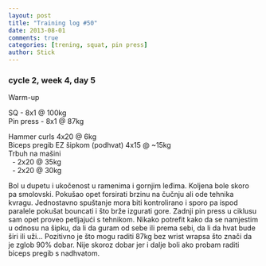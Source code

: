 ```yaml
---
layout: post
title: "Training log #50"
date: 2013-08-01
comments: true
categories: [trening, squat, pin press]
author: Stick
---
```


### cycle 2, week 4, day 5

Warm-up  

SQ - 8x1 @ 100kg  
Pin press - 8x1 @ 87kg   

Hammer curls 4x20 @ 6kg   
Biceps pregib EZ šipkom (podhvat) 4x15 @ ~15kg   
Trbuh na mašini  
&nbsp; - 2x20 @ 35kg   
&nbsp; - 2x20 @ 30kg    

Bol u dupetu i ukočenost u ramenima i gornjim leđima. Koljena bole skoro pa smolovski. Pokušao opet forsirati brzinu na čučnju ali ode tehnika kvragu. Jednostavno spuštanje mora biti kontrolirano i sporo pa ispod paralele pokušat bouncati i što brže izgurati gore. Zadnji pin press u ciklusu sam opet proveo petljajući s tehnikom. Nikako potrefit kako da se namjestim u odnosu na šipku, da li da guram od sebe ili prema sebi, da li da hvat bude širi ili uži... Pozitivno je što mogu raditi 87kg bez wrist wrapsa što znači da je zglob 90% dobar. Nije skoroz dobar jer i dalje boli ako probam raditi biceps pregib s nadhvatom.